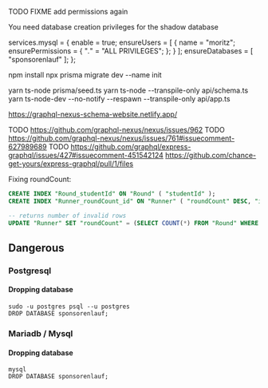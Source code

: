 
TODO FIXME add permissions again




You need database creation privileges for the shadow database

services.mysql = {
    enable = true;
    ensureUsers = [
      {
        name = "moritz";
        ensurePermissions = {
          "*.*" = "ALL PRIVILEGES";
        };
      }
    ];
    ensureDatabases = [ "sponsorenlauf" ];
  };




npm install
npx prisma migrate dev --name init


yarn ts-node prisma/seed.ts
yarn ts-node --transpile-only api/schema.ts
yarn ts-node-dev --no-notify --respawn --transpile-only api/app.ts

https://graphql-nexus-schema-website.netlify.app/


TODO https://github.com/graphql-nexus/nexus/issues/962
TODO https://github.com/graphql-nexus/nexus/issues/761#issuecomment-627989689
TODO https://github.com/graphql/express-graphql/issues/427#issuecomment-451542124
https://github.com/chance-get-yours/express-graphql/pull/1/files


Fixing roundCount:
```sql
CREATE INDEX "Round_studentId" ON "Round" ( "studentId" );
CREATE INDEX "Runner_roundCount_id" ON "Runner" ( "roundCount" DESC, "id" ASC );

-- returns number of invalid rows
UPDATE "Runner" SET "roundCount" = (SELECT COUNT(*) FROM "Round" WHERE "studentId" = "Runner"."id") WHERE "roundCount" != (SELECT COUNT(*) FROM "Round" WHERE "studentId" = "Runner"."id");
```

## Dangerous

### Postgresql

#### Dropping database

```
sudo -u postgres psql --u postgres
DROP DATABASE sponsorenlauf;
```

### Mariadb / Mysql

#### Dropping database

```
mysql
DROP DATABASE sponsorenlauf;
```